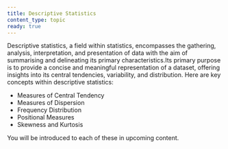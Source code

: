 ```yaml
---
title: Descriptive Statistics 
content_type: topic
ready: true
---
```


Descriptive statistics, a field within statistics, encompasses the gathering, analysis, interpretation, and presentation of data with the aim of summarising and delineating its primary characteristics.Its primary purpose is to provide a concise and meaningful representation of a dataset, offering insights into its central tendencies, variability, and distribution. Here are key concepts within descriptive statistics:

- Measures of Central Tendency
- Measures of Dispersion
- Frequency Distribution
- Positional Measures
- Skewness and Kurtosis

You will be introduced to each of these in upcoming content.